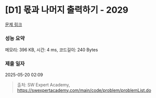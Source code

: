 # [D1] 몫과 나머지 출력하기 - 2029 

[문제 링크](https://swexpertacademy.com/main/code/problem/problemDetail.do?contestProbId=AV5QGNvKAtEDFAUq) 

### 성능 요약

메모리: 396 KB, 시간: 4 ms, 코드길이: 240 Bytes

### 제출 일자

2025-05-20 02:09



> 출처: SW Expert Academy, https://swexpertacademy.com/main/code/problem/problemList.do